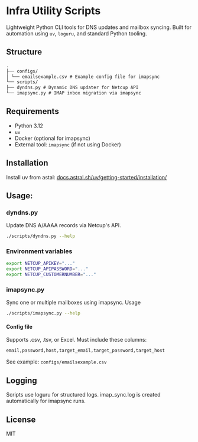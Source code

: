 # Infra Utility Scripts

Lightweight Python CLI tools for DNS updates and mailbox syncing. Built for automation using `uv`, `loguru`, and standard Python tooling.

## Structure

```txt
.
├── configs/
│ └── emailsexample.csv # Example config file for imapsync
└── scripts/
├── dyndns.py # Dynamic DNS updater for Netcup API
└── imapsync.py # IMAP inbox migration via imapsync
```

## Requirements

- Python 3.12
- `uv`
- Docker (optional for imapsync)
- External tool: `imapsync` (if not using Docker)

## Installation

Install uv from astal: [docs.astral.sh/uv/getting-started/installation/](https://docs.astral.sh/uv/getting-started/installation/)

## Usage:

### dyndns.py

Update DNS A/AAAA records via Netcup's API.

```sh
./scripts/dyndns.py --help
```

### Environment variables

```bash
export NETCUP_APIKEY="..."
export NETCUP_APIPASSWORD="..."
export NETCUP_CUSTOMERNUMBER="..."
```

### imapsync.py

Sync one or multiple mailboxes using imapsync.
Usage

```sh
./scripts/imapsync.py --help
```

#### Config file

Supports .csv, .tsv, or Excel. Must include these columns:

```txt
email,password,host,target_email,target_password,target_host
```

See example: `configs/emailsexample.csv`

## Logging

Scripts use loguru for structured logs. imap_sync.log is created automatically for imapsync runs.

## License

MIT
